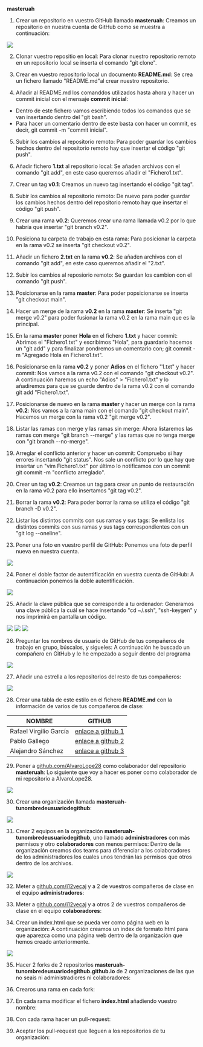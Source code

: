 **masteruah**


1. Crear un repositorio en vuestro GitHub llamado **masteruah**:
Creamos un repositorio en nuestra cuenta de GitHub como se muestra a continuación:
<img src="./1.png"/>


2. Clonar vuestro repositio en local:
Para clonar nuestro repositorio remoto en un repositorio local se inserta el comando "git clone".


3. Crear en vuestro repositorio local un documento **README.md**:
Se crea un fichero llamado "README.md"al crear nuestro repositorio.


4. Añadir al README.md los comanddos utilizados hasta ahora y hacer un commit inicial con el mensaje **commit inicial**:
- Dentro de este fichero vamos escribiendo todos los comandos que se van insertando dentro del "git bash".
- Para hacer un comentario dentro de este basta con hacer un commit, es decir, git commit -m "commit inicial".


5. Subir los cambios al repositorio remoto:
Para poder guardar los cambios hechos dentro del repositorio remoto hay que insertar el código "git push".


6. Añadir fichero **1.txt** al repositorio local:
Se añaden archivos con el comando "git add", en este caso queremos añadir el "Fichero1.txt".


7. Crear un tag **v0.1**:
Creamos un nuevo tag insertando el código "git tag".


8. Subir los cambios al repositorio remoto:
De nuevo para poder guardar los cambios hechos dentro del repositorio remoto hay que insertar el código "git push".


9. Crear una rama **v0.2**:
Queremos crear una rama llamada v0.2 por lo que habría que insertar "git branch v0.2".


10. Posiciona tu carpeta de trabajo en esta rama:
Para posicionar la carpeta en la rama v0.2 se inserta "git checkout v0.2".


11. Añadir un fichero **2.txt** en la rama **v0.2**:
Se añaden archivos con el comando "git add", en este caso queremos añadir el "2.txt".


12. Subir los cambios al reposiorio remoto:
Se guardan los cambion con el comando "git push".


13. Posicionarse en la rama **master**:
Para poder popsicionarse se inserta "git checkout main".


14. Hacer un merge de la rama **v0.2** en la rama **master**:
Se inserta "git merge v0.2" para poder fusionar la rama v0.2 en la rama main que es la principal.


15. En la rama **master** poner **Hola** en el fichero **1.txt** y hacer commit:
Abrimos el "Fichero1.txt" y escribimos "Hola", para guardarlo hacemos un "git add" y para finalizar pondremos un comentario con; git commit -m "Agregado Hola en Fichero1.txt".


16. Posicionarse en la rama **v0.2** y poner **Adios** en el fichero "1.txt" y hacer commit:
Nos vamos a la rama v0.2 con el comando "git checkout v0.2".
A continuación haremos un echo "Adios" > "Fichero1.txt" y lo añadiremos para que se guarde dentro de la rama v0.2 con el comando git add "Fichero1.txt".


17. Posicionarse de nuevo en la rama **master** y hacer un merge con la rama **v0.2**:
Nos vamos a la rama main con el comando "git checkout main".
Hacemos un merge con la rama v0.2 "git merge v0.2".


18. Listar las ramas con merge y las ramas sin merge:
Ahora listaremos las ramas con merge "git branch --merge" y las ramas que no tenga merge con "git branch --no-merge".


19. Arreglar el conflicto anterior y hacer un commit:
Compruebo si hay errores insertando "git status". Nos sale un conflicto por lo que hay que insertar un "vim Fichero1.txt" por último lo notificamos con un commit git commit -m "conflicto arreglado".


20. Crear un tag **v0.2**:
Creamos un tag para crear un punto de restauración en la rama v0.2 para ello insertamos "git tag v0.2".


21. Borrar la rama **v0.2**:
Para poder borrar la rama se utiliza el código "git branch -D v0.2".


22. Listar los distintos commits con sus ramas y sus tags:
Se enlista los distintos commits con sus ramas y sus tags correspondientes con un "git log --oneline".


23. Poner una foto en vuestro perfil de GitHub:
Ponemos una foto de perfil nueva en nuestra cuenta.
<img src="./2.png"/>


24. Poner el doble factor de autentificación en vuestra cuenta de GitHub:
A continuación ponemos la doble autentificación.
<img src="./3.png"/>



25. Añadir la clave pública que se corresponde a tu ordenador:
Generamos una clave pública la cuál se hace insertando "cd ~/.ssh", "ssh-keygen" y nos imprimirá en pantalla un código.
<img src="./4.png"/>
<img src="./5.png"/>
<img src="./6.png"/>


26. Preguntar los nombres de usuario de GitHub de tus compañeros de trabajo en grupo, búscalos, y sigueles: 
A continuación he buscado un compañero en GitHub y le he empezado a seguir dentro del programa
<img src="./7.png"/>


27. Añadir una estrella a los repositorios del resto de tus compañeros:
<img src="./8.png"/>




28. Crear una tabla de este estilo en el fichero **README.md** con la información
de varios de tus compañeros de clase:

|        NOMBRE          |                     GITHUB                                           |
|------------------------|----------------------------------------------------------------------|
| Rafael Virgilio García | [enlace a github 1](https://github.com/RafaGarcia24/masteruah.git)   |
| Pablo Gallego          | [enlace a github 2](https://github.com/PabloTorr03/masteruah.git)    |
| Alejandro Sánchez      | [enlace a github 3](https://github.com/AlexSancheez02/Masteruah.git) |


29. Poner a [github.com/AlvaroLope28](http://github.com/i12vecaj) como colaborador del repositorio **masteruah**:
Lo siguiente que voy a hacer es poner como colaborador de mi repositorio a AlvaroLope28.
<img src="./9.png"/>


30. Crear una organización llamada **masteruah-tunombredeusuariodegithub**:
<img src="./15.png"/>



31. Crear 2 equipos en la organización **masteruah-tunombredeusuariodegithub**, uno llamado **administradores** con más permisos y otro **colaboradores** con menos permisos:
Dentro de la organización creamos dos teams para diferenciar a los colaboradores de los administradores los cuales unos tendrán las permisos que otros dentro de los archivos.
<img src="./10.png"/>


32. Meter a [github.com/i12vecaj](http://github.com/i12vecaj) y a 2 de vuestros compañeros de clase en el equipo **administradores**:


33. Meter a [github.com/i12vecaj](http://github.com/i12vecaj) y a otros 2 de vuestros compañeros de clase en el equipo **colaboradores**:


34. Crear un index.html que se pueda ver como página web en la organización:
A continuación creamos un index de formato html para que aparezca como una página web dentro de la organización que hemos creado anteriormente.
<img src="./11.png"/>











35. Hacer 2 forks de 2 repositorios **masteruah-tunombredeusuariodegithub.github.io** de 2 organizaciones de las que no seais ni administradiores ni colaboradores:


36. Crearos una rama en cada fork:


37. En cada rama modificar el fichero **index.html** añadiendo vuestro nombre:


38. Con cada rama hacer un pull-request:


39. Aceptar los pull-request que lleguen a los repositorios de tu organización:

